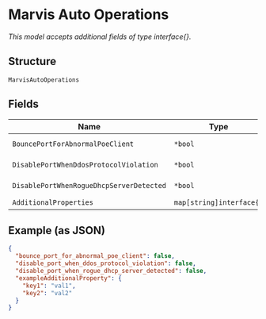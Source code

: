 
# Marvis Auto Operations

*This model accepts additional fields of type interface{}.*

## Structure

`MarvisAutoOperations`

## Fields

| Name | Type | Tags | Description |
|  --- | --- | --- | --- |
| `BouncePortForAbnormalPoeClient` | `*bool` | Optional | **Default**: `false` |
| `DisablePortWhenDdosProtocolViolation` | `*bool` | Optional | **Default**: `false` |
| `DisablePortWhenRogueDhcpServerDetected` | `*bool` | Optional | **Default**: `false` |
| `AdditionalProperties` | `map[string]interface{}` | Optional | - |

## Example (as JSON)

```json
{
  "bounce_port_for_abnormal_poe_client": false,
  "disable_port_when_ddos_protocol_violation": false,
  "disable_port_when_rogue_dhcp_server_detected": false,
  "exampleAdditionalProperty": {
    "key1": "val1",
    "key2": "val2"
  }
}
```

